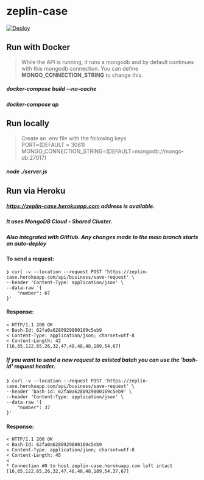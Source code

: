# zeplin-case

<a href="https://heroku.com/deploy?template=https://github.com/onurceri/zeplin-case">
  <img src="https://www.herokucdn.com/deploy/button.svg" alt="Deploy">
</a>

## Run with Docker
> While the API is running, it runs a mongodb and by default continues with this mongodb connection.
You can define **MONGO_CONNECTION_STRING** to change this.

##### docker-compose build --no-cache
##### docker-compose up

## Run locally
> Create an .env file with the following keys<br />
PORT=(DEFAULT = 3081)<br />
MONGO_CONNECTION_STRING=(DEFAULT=mongodb://mongo-db:27017)

##### node ./server.js

## Run via Heroku
##### https://zeplin-case.herokuapp.com address is available. 
##### It uses MongoDB Cloud - Shared Cluster.
##### Also integrated with GitHub. Any changes made to the main branch starts an auto-deploy 

#### To send a request:
```
❯ curl -v --location --request POST 'https://zeplin-case.herokuapp.com/api/business/save-request' \                                                     
--header 'Content-Type: application/json' \
--data-raw '{
    "number": 67
}'
```
#### Response:
```
< HTTP/1.1 200 OK
< Bash-Id: 62fa0a6280929800169c5eb9
< Content-Type: application/json; charset=utf-8
< Content-Length: 42
[16,65,122,65,26,32,47,48,48,48,189,54,67]
```

##### If you want to send a new request to existed batch you can use the 'bash-id' request header.
```
❯ curl -v --location --request POST 'https://zeplin-case.herokuapp.com/api/business/save-request' \                                                       
--header 'bash-id: 62fa0a6280929800169c5eb9' \
--header 'Content-Type: application/json' \
--data-raw '{
    "number": 37
}'
```

#### Response:
```
< HTTP/1.1 200 OK
< Bash-Id: 62fa0a6280929800169c5eb9
< Content-Type: application/json; charset=utf-8
< Content-Length: 45
<
* Connection #0 to host zeplin-case.herokuapp.com left intact
[16,65,122,65,26,32,47,48,48,48,189,54,37,67]
```
